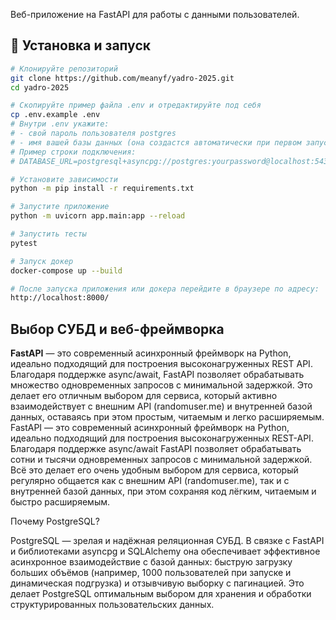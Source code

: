 Веб-приложение на FastAPI для работы с данными пользователей.

## 🔧 Установка и запуск

```bash
# Клонируйте репозиторий
git clone https://github.com/meanyf/yadro-2025.git
cd yadro-2025

# Скопируйте пример файла .env и отредактируйте под себя
cp .env.example .env
# Внутри .env укажите:
# - свой пароль пользователя postgres
# - имя вашей базы данных (она создастся автоматически при первом запуске)
# Пример строки подключения:
# DATABASE_URL=postgresql+asyncpg://postgres:yourpassword@localhost:5432/yourdbname

# Установите зависимости
python -m pip install -r requirements.txt

# Запустите приложение
python -m uvicorn app.main:app --reload

# Запустить тесты
pytest

# Запуск докер
docker-compose up --build

# После запуска приложения или докера перейдите в браузере по адресу:
http://localhost:8000/
```
## Выбор СУБД и веб-фреймворка
**FastAPI** — это современный асинхронный фреймворк на Python, идеально подходящий для построения высоконагруженных REST API. 
Благодаря поддержке async/await, FastAPI позволяет обрабатывать множество одновременных запросов с минимальной задержкой. 
Это делает его отличным выбором для сервиса, который активно взаимодействует с внешним API (randomuser.me) и внутренней базой данных, 
оставаясь при этом простым, читаемым и легко расширяемым.
FastAPI — это современный асинхронный фреймворк на Python, идеально подходящий для построения высоконагруженных REST-API. Благодаря поддержке async/await FastAPI позволяет обрабатывать сотни и тысячи одновременных запросов с минимальной задержкой. Всё это делает его очень удобным выбором для сервиса, который регулярно общается как с внешним API (randomuser.me), так и с внутренней базой данных, при этом сохраняя код лёгким, читаемым и быстро расширяемым.

Почему PostgreSQL?

PostgreSQL — зрелая и надёжная реляционная СУБД. В связке с FastAPI и библиотеками asyncpg и SQLAlchemy она обеспечивает эффективное асинхронное взаимодействие с базой данных: быструю загрузку больших объёмов (например, 1000 пользователей при запуске и динамическая подгрузка) и отзывчивую выборку с пагинацией. Это делает PostgreSQL оптимальным выбором для хранения и обработки структурированных пользовательских данных.

